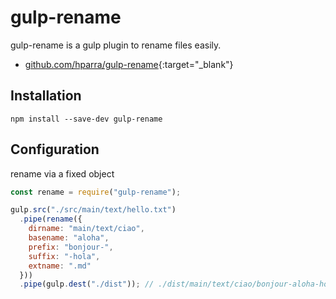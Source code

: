 # gulp-rename

gulp-rename is a gulp plugin to rename files easily.

- [github.com/hparra/gulp-rename](https://github.com/hparra/gulp-rename){:target="_blank"}

## Installation

```shell
npm install --save-dev gulp-rename
```

## Configuration

rename via a fixed object

```javascript
const rename = require("gulp-rename");

gulp.src("./src/main/text/hello.txt")
  .pipe(rename({
    dirname: "main/text/ciao",
    basename: "aloha",
    prefix: "bonjour-",
    suffix: "-hola",
    extname: ".md"
  }))
  .pipe(gulp.dest("./dist")); // ./dist/main/text/ciao/bonjour-aloha-hola.md
```
